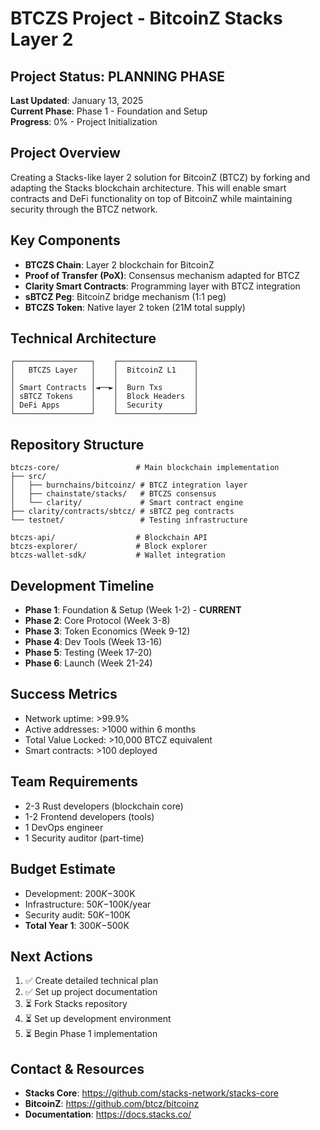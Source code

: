 # BTCZS Project - BitcoinZ Stacks Layer 2

## Project Status: PLANNING PHASE
**Last Updated**: January 13, 2025  
**Current Phase**: Phase 1 - Foundation and Setup  
**Progress**: 0% - Project Initialization  

## Project Overview
Creating a Stacks-like layer 2 solution for BitcoinZ (BTCZ) by forking and adapting the Stacks blockchain architecture. This will enable smart contracts and DeFi functionality on top of BitcoinZ while maintaining security through the BTCZ network.

## Key Components
- **BTCZS Chain**: Layer 2 blockchain for BitcoinZ
- **Proof of Transfer (PoX)**: Consensus mechanism adapted for BTCZ
- **Clarity Smart Contracts**: Programming layer with BTCZ integration
- **sBTCZ Peg**: BitcoinZ bridge mechanism (1:1 peg)
- **BTCZS Token**: Native layer 2 token (21M total supply)

## Technical Architecture
```
┌─────────────────┐    ┌─────────────────┐
│   BTCZS Layer   │    │  BitcoinZ L1    │
│                 │    │                 │
│ Smart Contracts │◄──►│  Burn Txs       │
│ sBTCZ Tokens    │    │  Block Headers  │
│ DeFi Apps       │    │  Security       │
└─────────────────┘    └─────────────────┘
```

## Repository Structure
```
btczs-core/                 # Main blockchain implementation
├── src/
│   ├── burnchains/bitcoinz/ # BTCZ integration layer
│   ├── chainstate/stacks/   # BTCZS consensus
│   └── clarity/             # Smart contract engine
├── clarity/contracts/sbtcz/ # sBTCZ peg contracts
└── testnet/                 # Testing infrastructure

btczs-api/                  # Blockchain API
btczs-explorer/             # Block explorer
btczs-wallet-sdk/           # Wallet integration
```

## Development Timeline
- **Phase 1**: Foundation & Setup (Week 1-2) - **CURRENT**
- **Phase 2**: Core Protocol (Week 3-8)
- **Phase 3**: Token Economics (Week 9-12)
- **Phase 4**: Dev Tools (Week 13-16)
- **Phase 5**: Testing (Week 17-20)
- **Phase 6**: Launch (Week 21-24)

## Success Metrics
- Network uptime: >99.9%
- Active addresses: >1000 within 6 months
- Total Value Locked: >10,000 BTCZ equivalent
- Smart contracts: >100 deployed

## Team Requirements
- 2-3 Rust developers (blockchain core)
- 1-2 Frontend developers (tools)
- 1 DevOps engineer
- 1 Security auditor (part-time)

## Budget Estimate
- Development: $200K-$300K
- Infrastructure: $50K-$100K/year
- Security audit: $50K-$100K
- **Total Year 1**: $300K-$500K

## Next Actions
1. ✅ Create detailed technical plan
2. ✅ Set up project documentation
3. ⏳ Fork Stacks repository
4. ⏳ Set up development environment
5. ⏳ Begin Phase 1 implementation

## Contact & Resources
- **Stacks Core**: https://github.com/stacks-network/stacks-core
- **BitcoinZ**: https://github.com/btcz/bitcoinz
- **Documentation**: https://docs.stacks.co/
